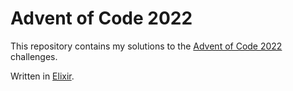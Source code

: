 # Advent of Code 2022

This repository contains my solutions to the [Advent of Code 2022](https://adventofcode.com/2022) challenges.

Written in [Elixir](https://elixir-lang.org/).
